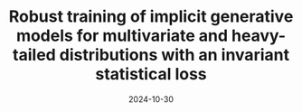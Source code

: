 ---
title: "Robust training of implicit generative models for multivariate and heavy-tailed distributions with an invariant statistical loss"
collection: publications
category: manuscripts
permalink: /publication/2024-10-30-pattern-recognition
#excerpt: 'This paper is about the number 1. The number 2 is left for future work.'
date: 2024-10-30
venue: 'Pattern Recognition (under review)'
#slidesurl: 'http://academicpages.github.io/files/slides1.pdf'
paperurl: 'https://arxiv.org/pdf/2410.22381'
#citation: 'Your Name, You. (2009). &quot;Paper Title Number 1.&quot; <i>Journal 1</i>. 1(1).'
---